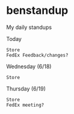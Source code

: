 # benstandup
My daily standups

Today

    Store
    FedEx Feedback/changes?
    
Wednesday (6/18)

    Store

Thursday (6/19)

    Store
    FedEx meeting?
